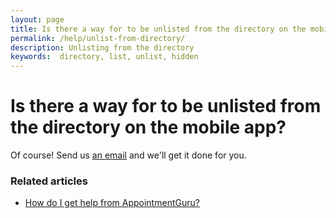```yaml
---
layout: page
title: Is there a way for to be unlisted from the directory on the mobile app?
permalink: /help/unlist-from-directory/
description: Unlisting from the directory
keywords:  directory, list, unlist, hidden
---
```


# Is there a way for to be unlisted from the directory on the mobile app?

Of course! Send us [an email](mailto:support@appointmentguru.co) and we'll get it done for you.

### Related articles

* [How do I get help from AppointmentGuru?](/help/how-do-I-get-help)
